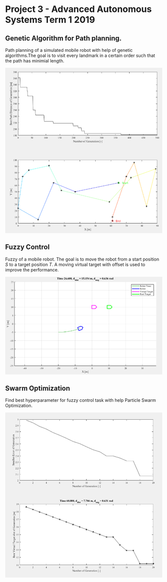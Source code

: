 # Project 3 - Advanced Autonomous Systems Term 1 2019

## Genetic Algorithm for Path planning.
Path planning of a simulated mobile robot with help of genetic algorithms.The goal is to visit every landmark in a certain order such that the path has minimial length.

![Alt text](./results/plot_genetic_algo.png?raw=true "Results of Genetic Algorithm Path Planning.")


## Fuzzy Control
Fuzzy of a mobile robot. The goal is to move the robot from a start position $S$ to a target position $T$. A moving virtual target with offset is used to improve the performance.

![Alt text](./results/plot_fuzzy_control.png?raw=true "Frame of Mobile Robot Simulation.")


## Swarm Optimization
Find best hyperparameter for fuzzy control task with help Particle Swarm Optimization.

![Alt text](./results/plot_particle_swarm.png?raw=true "Results of Swarm Optimization for Fuzzy Control of Mobile Robot.")
